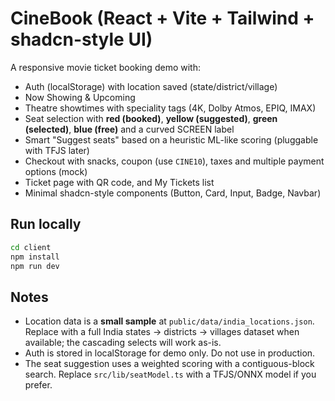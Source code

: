 
# CineBook (React + Vite + Tailwind + shadcn-style UI)

A responsive movie ticket booking demo with:
- Auth (localStorage) with location saved (state/district/village)
- Now Showing & Upcoming
- Theatre showtimes with speciality tags (4K, Dolby Atmos, EPIQ, IMAX)
- Seat selection with **red (booked)**, **yellow (suggested)**, **green (selected)**, **blue (free)** and a curved SCREEN label
- Smart "Suggest seats" based on a heuristic ML-like scoring (pluggable with TFJS later)
- Checkout with snacks, coupon (use `CINE10`), taxes and multiple payment options (mock)
- Ticket page with QR code, and My Tickets list
- Minimal shadcn-style components (Button, Card, Input, Badge, Navbar)

## Run locally
```bash
cd client
npm install
npm run dev
```

## Notes
- Location data is a **small sample** at `public/data/india_locations.json`. Replace with a full India states → districts → villages dataset when available; the cascading selects will work as-is.
- Auth is stored in localStorage for demo only. Do not use in production.
- The seat suggestion uses a weighted scoring with a contiguous-block search. Replace `src/lib/seatModel.ts` with a TFJS/ONNX model if you prefer.
